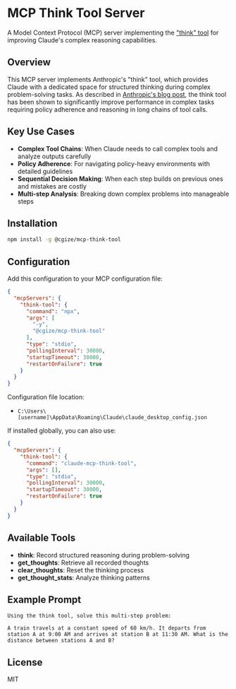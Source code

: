 # MCP Think Tool Server

A Model Context Protocol (MCP) server implementing the ["think" tool](https://www.anthropic.com/engineering/claude-think-tool) for improving Claude's complex reasoning capabilities.

## Overview

This MCP server implements Anthropic's "think" tool, which provides Claude with a dedicated space for structured thinking during complex problem-solving tasks. As described in [Anthropic's blog post](https://www.anthropic.com/engineering/claude-think-tool), the think tool has been shown to significantly improve performance in complex tasks requiring policy adherence and reasoning in long chains of tool calls.

## Key Use Cases

- **Complex Tool Chains**: When Claude needs to call complex tools and analyze outputs carefully
- **Policy Adherence**: For navigating policy-heavy environments with detailed guidelines
- **Sequential Decision Making**: When each step builds on previous ones and mistakes are costly
- **Multi-step Analysis**: Breaking down complex problems into manageable steps

## Installation

```bash
npm install -g @cgize/mcp-think-tool
```

## Configuration

Add this configuration to your MCP configuration file:

```json
{
  "mcpServers": {
    "think-tool": {
      "command": "npx",
      "args": [
        "-y",
        "@cgize/mcp-think-tool"
      ],
      "type": "stdio",
      "pollingInterval": 30000,
      "startupTimeout": 30000,
      "restartOnFailure": true
    }
  }
}
```

Configuration file location:
- `C:\Users\[username]\AppData\Roaming\Claude\claude_desktop_config.json`

If installed globally, you can also use:

```json
{
  "mcpServers": {
    "think-tool": {
      "command": "claude-mcp-think-tool",
      "args": [],
      "type": "stdio",
      "pollingInterval": 30000,
      "startupTimeout": 30000,
      "restartOnFailure": true
    }
  }
}
```

## Available Tools

- **think**: Record structured reasoning during problem-solving
- **get_thoughts**: Retrieve all recorded thoughts 
- **clear_thoughts**: Reset the thinking process
- **get_thought_stats**: Analyze thinking patterns

## Example Prompt

```
Using the think tool, solve this multi-step problem:

A train travels at a constant speed of 60 km/h. It departs from station A at 9:00 AM and arrives at station B at 11:30 AM. What is the distance between stations A and B?
```

## License

MIT
